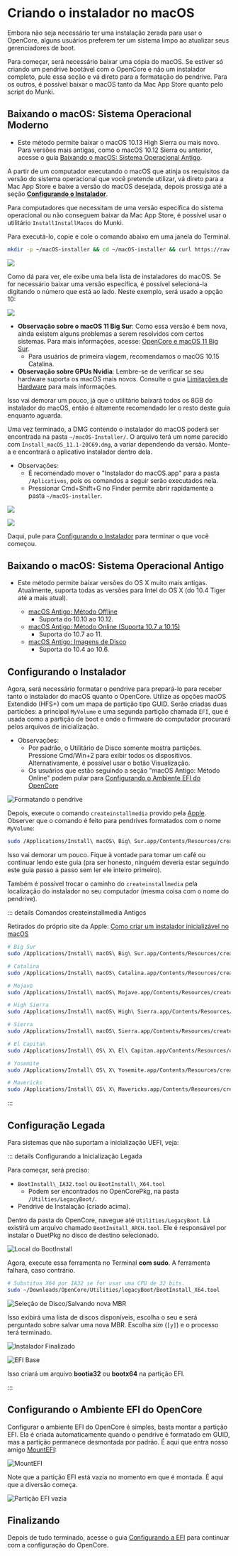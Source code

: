 # Criando o instalador no macOS

Embora não seja necessário ter uma instalação zerada para usar o OpenCore, alguns usuários preferem ter um sistema limpo ao atualizar seus gerenciadores de boot.

Para começar, será necessário baixar uma cópia do macOS. Se estiver só criando um pendrive bootável com o OpenCore e não um instalador completo, pule essa seção e vá direto para a formatação do pendrive. Para os outros, é possível baixar o macOS tanto da Mac App Store quanto pelo script do Munki.

## Baixando o macOS: Sistema Operacional Moderno

* Este método permite baixar o macOS 10.13 High Sierra ou mais novo. Para versões mais antigas, como o macOS 10.12 Sierra ou anterior, acesse o guia [Baixando o macOS: Sistema Operacional Antigo](#downloading-macos-legacy-os).

A partir de um computador executando o macOS que atinja os requisitos da versão do sistema operacional que você pretende utilizar, vá direto para a Mac App Store e baixe a versão do macOS desejada, depois prossiga até a seção [**Configurando o Instalador**](#setting-up-the-installer).

Para computadores que necessitam de uma versão específica do sistema operacional ou não conseguem baixar da Mac App Store, é possível usar o utilitário `InstallInstallMacos` do Munki.

Para executá-lo, copie e cole o comando abaixo em uma janela do Terminal.

```sh
mkdir -p ~/macOS-installer && cd ~/macOS-installer && curl https://raw.githubusercontent.com/munki/macadmin-scripts/main/installinstallmacos.py > installinstallmacos.py && sudo python installinstallmacos.py
```

![](../images/installer-guide/mac-install-md/munki.png)

Como dá para ver, ele exibe uma bela lista de instaladores do macOS. Se for necessário baixar uma versão específica, é possível selecioná-la digitando o número que está ao lado. Neste exemplo, será usado a opção 10:

![](../images/installer-guide/mac-install-md/munki-process.png)

* **Observação sobre o macOS 11 Big Sur**: Como essa versão é bem nova, ainda existem alguns problemas a serem resolvidos com certos sistemas. Para mais informações, acesse: [OpenCore e macOS 11 Big Sur](../extras/big-sur/README.md).
  * Para usuários de primeira viagem, recomendamos o macOS 10.15 Catalina.
* **Observação sobre GPUs Nvidia**: Lembre-se de verificar se seu hardware suporta os macOS mais novos. Consulte o guia [Limitações de Hardware](../macos-limits.md) para mais informações.

Isso vai demorar um pouco, já que o utilitário baixará todos os 8GB do instalador do macOS, então é altamente recomendado ler o resto deste guia enquanto aguarda.

Uma vez terminado, a DMG contendo o instalador do macOS poderá ser encontrada na pasta `~/macOS-Installer/`. O arquivo terá um nome parecido com `Install_macOS_11.1-20C69.dmg`, a variar dependendo da versão. Monte-a e encontrará o aplicativo instalador dentro dela.

* Observações:
  * É recomendado mover o "Instalador do macOS.app" para a pasta `/Aplicativos`, pois os comandos a seguir serão executados nela.
  * Pressionar Cmd+Shift+G no Finder permite abrir rapidamente a pasta `~/macOS-installer`.

![](../images/installer-guide/mac-install-md/munki-done.png)

![](../images/installer-guide/mac-install-md/munki-dmg.png)

Daqui, pule para [Configurando o Instalador](#setting-up-the-installer) para terminar o que você começou.

## Baixando o macOS: Sistema Operacional Antigo

* Este método permite baixar versões do OS X muito mais antigas. Atualmente, suporta todas as versões para Intel do OS X (do 10.4 Tiger até a mais atual).

  * [macOS Antigo: Método Offline](./mac-install-pkg.md)
    * Suporta do 10.10 ao 10.12.
  * [macOS Antigo: Método Online (Suporta 10.7 a 10.15)](./mac-install-recovery.md)
    * Suporta do 10.7 ao 11.
  * [macOS Antigo: Imagens de Disco](./mac-install-dmg.md)
    * Suporta do 10.4 ao 10.6.

## Configurando o Instalador

Agora, será necessário formatar o pendrive para prepará-lo para receber tanto o instalador do macOS quanto o OpenCore. Utilize as opções macOS Extendido (HFS+) com um mapa de partição tipo GUID. Serão criadas duas particões: a principal `MyVolume` e uma segunda partição chamada `EFI`, que é usada como a partição de boot e onde o firmware do computador procurará pelos arquivos de inicialização.

* Observações:
  * Por padrão, o Utilitário de Disco somente mostra partições. Pressione Cmd/Win+2 para exibir todos os dispositivos. Alternativamente, é possível usar o botão Visualização.
  * Os usuários que estão seguindo a seção "macOS Antigo: Método Online" podem pular para [Configurando o Ambiente EFI do OpenCore](#setting-up-opencore-s-efi-environment)

![Formatando o pendrive](../images/installer-guide/mac-install-md/format-usb.png)

Depois, execute o comando `createinstallmedia` provido pela [Apple](https://support.apple.com/en-us/HT201372).
Observer que o comando é feito para pendrives formatados com o nome `MyVolume`:

```sh
sudo /Applications/Install\ macOS\ Big\ Sur.app/Contents/Resources/createinstallmedia --volume /Volumes/MyVolume
```

Isso vai demorar um pouco. Fique à vontade para tomar um café ou continuar lendo este guia (pra ser honesto, ninguém deveria estar seguindo este guia passo a passo sem ler ele inteiro primeiro).

Também é possível trocar o caminho do `createinstallmedia` pela localização do instalador no seu computador (mesma coisa com o nome do pendrive).

::: details Comandos createinstallmedia Antigos

Retirados do próprio site da Apple: [Como criar um instalador inicializável no macOS](https://support.apple.com/pt-br/HT201372)

```sh
# Big Sur
sudo /Applications/Install\ macOS\ Big\ Sur.app/Contents/Resources/createinstallmedia --volume /Volumes/MyVolume

# Catalina
sudo /Applications/Install\ macOS\ Catalina.app/Contents/Resources/createinstallmedia --volume /Volumes/MyVolume

# Mojave
sudo /Applications/Install\ macOS\ Mojave.app/Contents/Resources/createinstallmedia --volume /Volumes/MyVolume

# High Sierra
sudo /Applications/Install\ macOS\ High\ Sierra.app/Contents/Resources/createinstallmedia --volume /Volumes/MyVolume

# Sierra
sudo /Applications/Install\ macOS\ Sierra.app/Contents/Resources/createinstallmedia --volume /Volumes/MyVolume --applicationpath /Applications/Install\ macOS\ Sierra.app

# El Capitan
sudo /Applications/Install\ OS\ X\ El\ Capitan.app/Contents/Resources/createinstallmedia --volume /Volumes/MyVolume --applicationpath /Applications/Install\ OS\ X\ El\ Capitan.app

# Yosemite
sudo /Applications/Install\ OS\ X\ Yosemite.app/Contents/Resources/createinstallmedia --volume /Volumes/MyVolume --applicationpath /Applications/Install\ OS\ X\ Yosemite.app

# Mavericks
sudo /Applications/Install\ OS\ X\ Mavericks.app/Contents/Resources/createinstallmedia --volume /Volumes/MyVolume --applicationpath /Applications/Install\ OS\ X\ Mavericks.app --nointeraction
```

:::

## Configuração Legada

Para sistemas que não suportam a inicialização UEFI, veja:

::: details Configurando a Inicialização Legada

Para começar, será preciso:

* `BootInstall\_IA32.tool` ou `BootInstall\_X64.tool`
  * Podem ser encontrados no OpenCorePkg, na pasta `/Utilties/LegacyBoot/`.
* Pendrive de Instalação (criado acima).

Dentro da pasta do OpenCore, navegue até `Utilities/LegacyBoot`. Lá existirá um arquivo chamado `BootInstall_ARCH.tool`. Ele é responsável por instalar o DuetPkg no disco de destino selecionado.

![Local do BootInstall](../images/extras/legacy-md/download.png)

Agora, execute essa ferramenta no Terminal **com sudo**. A ferramenta falhará, caso contrário.

```sh
# Substitua X64 por IA32 se for usar uma CPU de 32 bits.
sudo ~/Downloads/OpenCore/Utilities/legacyBoot/BootInstall_X64.tool
```

![Seleção de Disco/Salvando nova MBR](../images/extras/legacy-md/boot-disk.png)

Isso exibirá uma lista de discos disponíveis, escolha o seu e será perguntado sobre salvar uma nova MBR. Escolha _sim_ (`[y]`) e o processo terá terminado.

![Instalador Finalizado](../images/extras/legacy-md/boot-done.png)

![EFI Base](../images/extras/legacy-md/efi-base.png)

Isso criará um arquivo **bootia32** ou **bootx64** na partição EFI.

:::

## Configurando o Ambiente EFI do OpenCore

Configurar o ambiente EFI do OpenCore é simples, basta montar a partição EFI. Ela é criada automaticamente quando o pendrive é formatado em GUID, mas a partição permanece desmontada por padrão. É aqui que entra nosso amigo [MountEFI](https://github.com/corpnewt/MountEFI):

![MountEFI](../images/installer-guide/mac-install-md/mount-efi-usb.png)

Note que a partição EFI está vazia no momento em que é montada. É aqui que a diversão começa.

![Partição EFI vazia](../images/installer-guide/mac-install-md/base-efi.png)

## Finalizando

Depois de tudo terminado, acesse o guia [Configurando a EFI](./opencore-efi.md) para continuar com a configuração do OpenCore.

